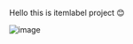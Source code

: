 Hello this is itemlabel project
😊

![image](https://github.com/user-attachments/assets/e4326a6d-e4dc-4622-9e8d-c7a923f3161a)
